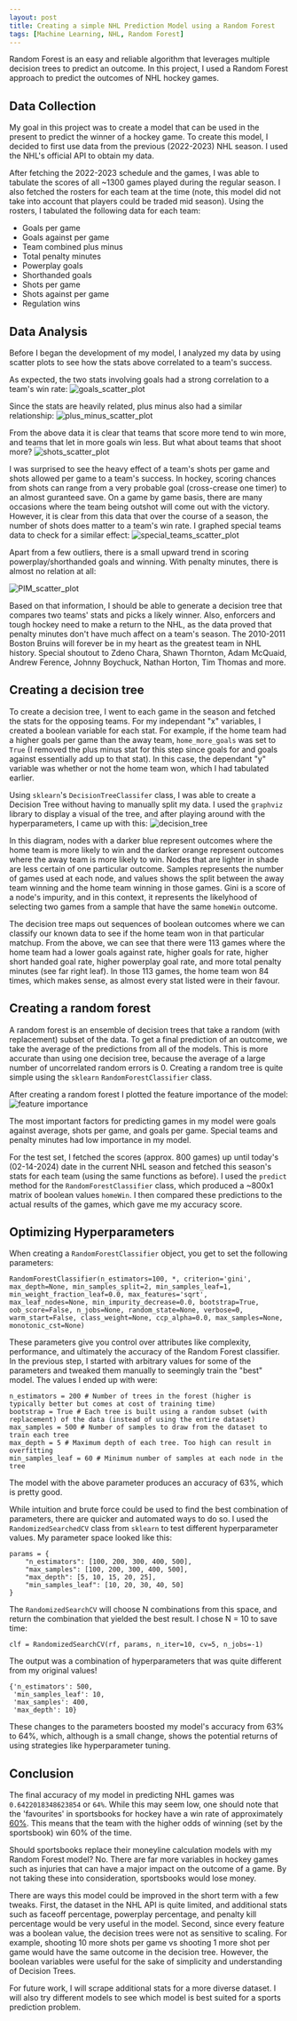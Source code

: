 ```yaml
---
layout: post
title: Creating a simple NHL Prediction Model using a Random Forest
tags: [Machine Learning, NHL, Random Forest]
---
```


Random Forest is an easy and reliable algorithm that leverages multiple decision trees to predict an outcome. In this project, I used a Random Forest approach to predict the outcomes of NHL hockey games. 

## Data Collection
My goal in this project was to create a model that can be used in the present to predict the winner of a hockey game. To create this model, I decided to first use data from the previous (2022-2023) NHL season. I used the NHL's official API to obtain my data.

After fetching the 2022-2023 schedule and the games, I was able to tabulate the scores of all ~1300 games played during the regular season. I also fetched the rosters for each team at the time (note, this model did not take into account that players could be traded mid season). Using the rosters, I tabulated the following data for each team:

- Goals per game
- Goals against per game
- Team combined plus minus
- Total penalty minutes
- Powerplay goals
- Shorthanded goals
- Shots per game
- Shots against per game
- Regulation wins

## Data Analysis
Before I began the development of my model, I analyzed my data by using scatter plots to see how the stats above correlated to a team's success.

As expected, the two stats involving goals had a strong correlation to a team's win rate:
![goals_scatter_plot](https://raw.githubusercontent.com/alexoh554/nhl-prediction-model/main/visuals/goals-wins-scatterplot.png)

Since the stats are heavily related, plus minus also had a similar relationship:
![plus_minus_scatter_plot](https://raw.githubusercontent.com/alexoh554/nhl-prediction-model/main/visuals/plusminus-wins-scatterplot.png)

From the above data it is clear that teams that score more tend to win more, and teams that let in more goals win less. But what about teams that shoot more?
![shots_scatter_plot](https://raw.githubusercontent.com/alexoh554/nhl-prediction-model/main/visuals/shots-wins-scatterplot.png)

I was surprised to see the heavy effect of a team's shots per game and shots allowed per game to a team's success. In hockey, scoring chances from shots can range from a very probable goal (cross-crease one timer) to an almost guranteed save. On a game by game basis, there are many occasions where the team being outshot will come out with the victory. However, it is clear from this data that over the course of a season, the number of shots does matter to a team's win rate. I graphed special teams data to check for a similar effect:
![special_teams_scatter_plot](https://raw.githubusercontent.com/alexoh554/nhl-prediction-model/main/visuals/special_teams_wins_scatterplot.png)

Apart from a few outliers, there is a small upward trend in scoring powerplay/shorthanded goals and winning. With penalty minutes, there is almost no relation at all:

![PIM_scatter_plot](https://raw.githubusercontent.com/alexoh554/nhl-prediction-model/main/visuals/pim-wins-scatterplot.png)

Based on that information, I should be able to generate a decision tree that compares two teams' stats and picks a likely winner. Also, enforcers and tough hockey need to make a return to the NHL, as the data proved that penalty minutes don't have much affect on a team's season. The 2010-2011 Boston Bruins will forever be in my heart as the greatest team in NHL history. Special shoutout to Zdeno Chara, Shawn Thornton, Adam McQuaid, Andrew Ference, Johnny Boychuck, Nathan Horton, Tim Thomas and more.

## Creating a decision tree
To create a decision tree, I went to each game in the season and fetched the stats for the opposing teams. For my independant "x" variables, I created a boolean variable for each stat. For example, if the home team had a higher goals per game than the away team, `home_more_goals` was set to `True` (I removed the plus minus stat for this step since goals for and goals against essentially add up to that stat). In this case, the dependant "y" variable was whether or not the home team won, which I had tabulated earlier. 

Using `sklearn`'s `DecisionTreeClassifer` class, I was able to create a Decision Tree without having to manually split my data. I used the `graphviz` library to display a visual of the tree, and after playing around with the hyperparameters, I came up with this:
![decision_tree](https://raw.githubusercontent.com/alexoh554/nhl-prediction-model/0201a4d397a075c9560cbcf7907f8ab47ae27111/visuals/boolean_decision_tree.svg)

In this diagram, nodes with a darker blue represent outcomes where the home team is more likely to win and the darker orange represent outcomes where the away team is more likely to win. Nodes that are lighter in shade are less certain of one particular outcome. Samples represents the number of games used at each node, and values shows the split between the away team winning and the home team winning in those games. Gini is a score of a node's impurity, and in this context, it represents the likelyhood of selecting two games from a sample that have the same `homeWin` outcome.

The decision tree maps out sequences of boolean outcomes where we can classify our known data to see if the home team won in that particular matchup. From the above, we can see that there were 113 games where the home team had a lower goals against rate, higher goals for rate, higher short handed goal rate, higher powerplay goal rate, and more total penalty minutes (see far right leaf). In those 113 games, the home team won 84 times, which makes sense, as almost every stat listed were in their favour. 

## Creating a random forest
A random forest is an ensemble of decision trees that take a random (with replacement) subset of the data. To get a final prediction of an outcome, we take the average of the predictions from all of the models. This is more accurate than using one decision tree, because the average of a large number of uncorrelated random errors is 0. Creating a random tree is quite simple using the `sklearn` `RandomForestClassifier` class. 

After creating a random forest I plotted the feature importance of the model:
![feature importance](https://raw.githubusercontent.com/alexoh554/nhl-prediction-model/main/visuals/feature_importance.png)

The most important factors for predicting games in my model were goals against average, shots per game, and goals per game. Special teams and penalty minutes had low importance in my model.

For the test set, I fetched the scores (approx. 800 games) up until today's (02-14-2024) date in the current NHL season and fetched this season's stats for each team (using the same functions as before). I used the `predict` method for the `RandomForestClassifier` class, which produced a ~800x1 matrix of boolean values `homeWin`. I then compared these predictions to the actual results of the games, which gave me my accuracy score.

## Optimizing Hyperparameters
When creating a `RandomForestClassifier` object, you get to set the following parameters:

```
RandomForestClassifier(n_estimators=100, *, criterion='gini', max_depth=None, min_samples_split=2, min_samples_leaf=1, min_weight_fraction_leaf=0.0, max_features='sqrt', max_leaf_nodes=None, min_impurity_decrease=0.0, bootstrap=True, oob_score=False, n_jobs=None, random_state=None, verbose=0, warm_start=False, class_weight=None, ccp_alpha=0.0, max_samples=None, monotonic_cst=None)
```

These parameters give you control over attributes like complexity, performance, and ultimately the accuracy of the Random Forest classifier. In the previous step, I started with arbitrary values for some of the parameters and tweaked them manually to seemingly train the "best" model. The values I ended up with were:

```
n_estimators = 200 # Number of trees in the forest (higher is typically better but comes at cost of training time)
bootstrap = True # Each tree is built using a random subset (with replacement) of the data (instead of using the entire dataset)
max_samples = 500 # Number of samples to draw from the dataset to train each tree
max_depth = 5 # Maximum depth of each tree. Too high can result in overfitting
min_samples_leaf = 60 # Minimum number of samples at each node in the tree
```
The model with the above parameter produces an accuracy of 63%, which is pretty good.

While intuition and brute force could be used to find the best combination of parameters, there are quicker and automated ways to do so. I used the `RandomizedSearchedCV` class from `sklearn` to test different hyperparameter values. My parameter space looked like this:

```
params = {
    "n_estimators": [100, 200, 300, 400, 500],
    "max_samples": [100, 200, 300, 400, 500],
    "max_depth": [5, 10, 15, 20, 25],
    "min_samples_leaf": [10, 20, 30, 40, 50]
}   
```
The `RandomizedSearchCV` will choose N combinations from this space, and return the combination that yielded the best result. I chose N = 10 to save time:
```
clf = RandomizedSearchCV(rf, params, n_iter=10, cv=5, n_jobs=-1)
```

The output was a combination of hyperparameters that was quite different from my original values!
```
{'n_estimators': 500,
 'min_samples_leaf': 10,
 'max_samples': 400,
 'max_depth': 10}
 ```

These changes to the parameters boosted my model's accuracy from 63% to 64%, which, although is a small change, shows the potential returns of using strategies like hyperparameter tuning.

## Conclusion
The final accuracy of my model in predicting NHL games was `0.6422018348623854` or `64%`. While this may seem low, one should note that the 'favourites' in sportsbooks for hockey have a win rate of approximately [60%](https://www.olbg.com/us/blogs/nhl-betting-strategies-how-often-do-nhl-betting-favorites-wins). This means that the team with the higher odds of winning (set by the sportsbook) win 60% of the time. 

Should sportsbooks replace their moneyline calculation models with my Random Forest model? No. There are far more variables in hockey games such as injuries that can have a major impact on the outcome of a game. By not taking these into consideration, sportsbooks would lose money.

There are ways this model could be improved in the short term with a few tweaks. First, the dataset in the NHL API is quite limited, and additional stats such as faceoff percentage, powerplay percentage, and penalty kill percentage would be very useful in the model. Second, since every feature was a boolean value, the decision trees were not as sensitive to scaling. For example, shooting 10 more shots per game vs shooting 1 more shot per game would have the same outcome in the decision tree. However, the boolean variables were useful for the sake of simplicity and understanding of Decision Trees. 

For future work, I will scrape additional stats for a more diverse dataset. I will also try different models to see which model is best suited for a sports prediction problem.